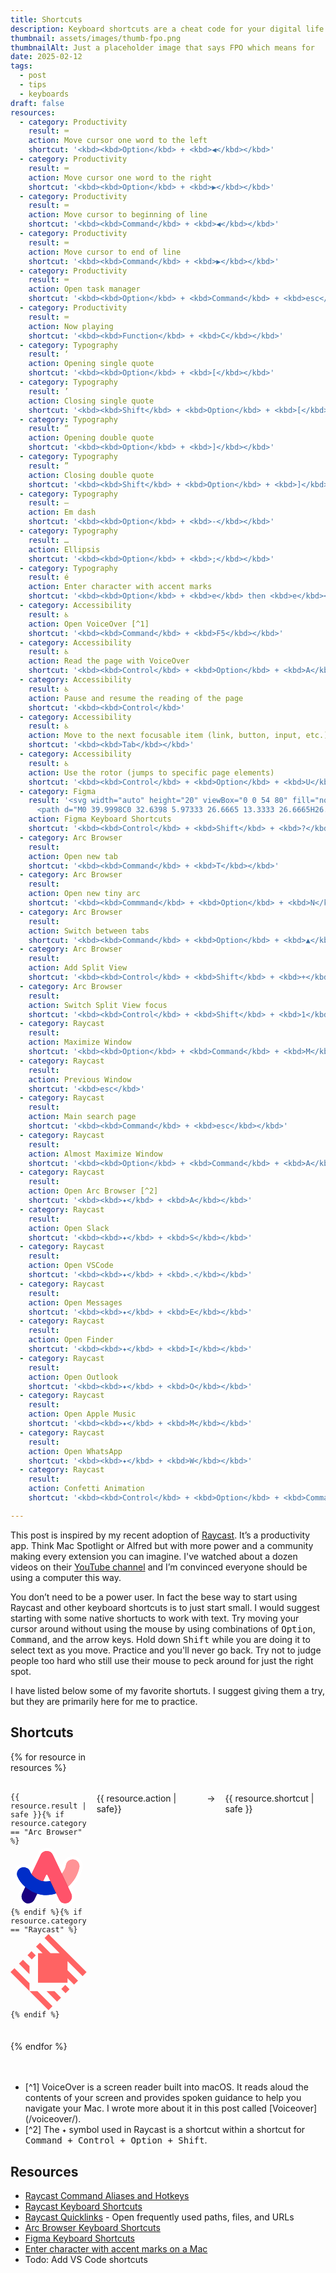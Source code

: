 ```yaml
---
title: Shortcuts
description: Keyboard shortcuts are a cheat code for your digital life
thumbnail: assets/images/thumb-fpo.png
thumbnailAlt: Just a placeholder image that says FPO which means for  
date: 2025-02-12
tags:
  - post
  - tips
  - keyboards
draft: false
resources:
  - category: Productivity
    result: ⌨️
    action: Move cursor one word to the left
    shortcut: '<kbd><kbd>Option</kbd> + <kbd>◀</kbd></kbd>'
  - category: Productivity
    result: ⌨️
    action: Move cursor one word to the right
    shortcut: '<kbd><kbd>Option</kbd> + <kbd>▶</kbd></kbd>'
  - category: Productivity
    result: ⌨️
    action: Move cursor to beginning of line
    shortcut: '<kbd><kbd>Command</kbd> + <kbd>◀</kbd></kbd>'
  - category: Productivity
    result: ⌨️
    action: Move cursor to end of line
    shortcut: '<kbd><kbd>Command</kbd> + <kbd>▶</kbd></kbd>'
  - category: Productivity
    result: ⌨️
    action: Open task manager
    shortcut: '<kbd><kbd>Option</kbd> + <kbd>Command</kbd> + <kbd>esc</kbd></kbd>'
  - category: Productivity
    result: ⌨️
    action: Now playing
    shortcut: '<kbd><kbd>Function</kbd> + <kbd>C</kbd></kbd>'
  - category: Typography
    result: ‘
    action: Opening single quote 
    shortcut: '<kbd><kbd>Option</kbd> + <kbd>[</kbd></kbd>'  
  - category: Typography
    result: ’
    action: Closing single quote 
    shortcut: '<kbd><kbd>Shift</kbd> + <kbd>Option</kbd> + <kbd>[</kbd></kbd>'
  - category: Typography
    result: “
    action: Opening double quote 
    shortcut: '<kbd><kbd>Option</kbd> + <kbd>]</kbd></kbd>'
  - category: Typography
    result: ”
    action: Closing double quote 
    shortcut: '<kbd><kbd>Shift</kbd> + <kbd>Option</kbd> + <kbd>]</kbd></kbd>'
  - category: Typography
    result: —
    action: Em dash 
    shortcut: '<kbd><kbd>Option</kbd> + <kbd>-</kbd></kbd>'
  - category: Typography
    result: …
    action: Ellipsis
    shortcut: '<kbd><kbd>Option</kbd> + <kbd>;</kbd></kbd>'
  - category: Typography
    result: é
    action: Enter character with accent marks
    shortcut: '<kbd><kbd>Option</kbd> + <kbd>e</kbd> then <kbd>e</kbd></kbd>'
  - category: Accessibility
    result: ♿
    action: Open VoiceOver [^1]
    shortcut: '<kbd><kbd>Command</kbd> + <kbd>F5</kbd></kbd>'
  - category: Accessibility
    result: ♿
    action: Read the page with VoiceOver
    shortcut: '<kbd><kbd>Control</kbd> + <kbd>Option</kbd> + <kbd>A</kbd></kbd>'
  - category: Accessibility
    result: ♿
    action: Pause and resume the reading of the page 
    shortcut: '<kbd><kbd>Control</kbd>'
  - category: Accessibility
    result: ♿
    action: Move to the next focusable item (link, button, input, etc.)
    shortcut: '<kbd><kbd>Tab</kbd></kbd>'
  - category: Accessibility
    result: ♿
    action: Use the rotor (jumps to specific page elements)
    shortcut: '<kbd><kbd>Control</kbd> + <kbd>Option</kbd> + <kbd>U</kbd></kbd>'
  - category: Figma
    result: '<svg width="auto" height="20" viewBox="0 0 54 80" fill="none" xmlns="http://www.w3.org/2000/svg"><g clip-path="url(#clip0_912_3)"><path d="M13.3333 80.0002C20.6933 80.0002 26.6667 74.0268 26.6667 66.6668V53.3335H13.3333C5.97333 53.3335 0 59.3068 0 66.6668C0 74.0268 5.97333 80.0002 13.3333 80.0002Z" fill="#0ACF83"/>
      <path d="M0 39.9998C0 32.6398 5.97333 26.6665 13.3333 26.6665H26.6667V53.3332H13.3333C5.97333 53.3332 0 47.3598 0 39.9998Z" fill="#A259FF"/><path d="M0 13.3333C0 5.97333 5.97333 0 13.3333 0H26.6667V26.6667H13.3333C5.97333 26.6667 0 20.6933 0 13.3333Z" fill="#F24E1E"/><path d="M26.6667 0H40.0001C47.3601 0 53.3334 5.97333 53.3334 13.3333C53.3334 20.6933 47.3601 26.6667 40.0001 26.6667H26.6667V0Z" fill="#FF7262"/><path d="M53.3334 39.9998C53.3334 47.3598 47.3601 53.3332 40.0001 53.3332C32.6401 53.3332 26.6667 47.3598 26.6667 39.9998C26.6667 32.6398 32.6401 26.6665 40.0001 26.6665C47.3601 26.6665 53.3334 32.6398 53.3334 39.9998Z" fill="#1ABCFE"/></g><defs><clipPath id="clip0_912_3"><rect width="53.3333" height="80" fill="white"/></clipPath></defs></svg>'
    action: Figma Keyboard Shortcuts
    shortcut: '<kbd><kbd>Control</kbd> + <kbd>Shift</kbd> + <kbd>?</kbd></kbd>'
  - category: Arc Browser
    result:  
    action: Open new tab
    shortcut: '<kbd><kbd>Command</kbd> + <kbd>T</kbd></kbd>'
  - category: Arc Browser
    result:  
    action: Open new tiny arc
    shortcut: '<kbd><kbd>Commmand</kbd> + <kbd>Option</kbd> + <kbd>N</kbd></kbd>'
  - category: Arc Browser
    result:  
    action: Switch between tabs
    shortcut: '<kbd><kbd>Command</kbd> + <kbd>Option</kbd> + <kbd>▲</kbd> or <kbd>▼</kbd></kbd>'
  - category: Arc Browser
    result:  
    action: Add Split View
    shortcut: '<kbd><kbd>Control</kbd> + <kbd>Shift</kbd> + <kbd>+</kbd></kbd>'
  - category: Arc Browser
    result:  
    action: Switch Split View focus
    shortcut: '<kbd><kbd>Control</kbd> + <kbd>Shift</kbd> + <kbd>1</kbd> or <kbd>2</kbd></kbd>'
  - category: Raycast
    result: 
    action: Maximize Window
    shortcut: '<kbd><kbd>Option</kbd> + <kbd>Command</kbd> + <kbd>M</kbd></kbd>'
  - category: Raycast
    result: 
    action: Previous Window
    shortcut: '<kbd>esc</kbd>'
  - category: Raycast
    result: 
    action: Main search page
    shortcut: '<kbd><kbd>Command</kbd> + <kbd>esc</kbd></kbd>'
  - category: Raycast
    result:
    action: Almost Maximize Window
    shortcut: '<kbd><kbd>Option</kbd> + <kbd>Command</kbd> + <kbd>A</kbd></kbd>'
  - category: Raycast
    result:
    action: Open Arc Browser [^2]
    shortcut: '<kbd><kbd>✦</kbd> + <kbd>A</kbd></kbd>'
  - category: Raycast
    result:
    action: Open Slack
    shortcut: '<kbd><kbd>✦</kbd> + <kbd>S</kbd></kbd>'
  - category: Raycast
    result:
    action: Open VSCode
    shortcut: '<kbd><kbd>✦</kbd> + <kbd>.</kbd></kbd>'
  - category: Raycast
    result:
    action: Open Messages
    shortcut: '<kbd><kbd>✦</kbd> + <kbd>E</kbd></kbd>'
  - category: Raycast
    result: 
    action: Open Finder
    shortcut: '<kbd><kbd>✦</kbd> + <kbd>I</kbd></kbd>'
  - category: Raycast
    result:
    action: Open Outlook
    shortcut: '<kbd><kbd>✦</kbd> + <kbd>O</kbd></kbd>'
  - category: Raycast
    result:
    action: Open Apple Music
    shortcut: '<kbd><kbd>✦</kbd> + <kbd>M</kbd></kbd>'
  - category: Raycast
    result:
    action: Open WhatsApp
    shortcut: '<kbd><kbd>✦</kbd> + <kbd>W</kbd></kbd>'
  - category: Raycast
    result:
    action: Confetti Animation
    shortcut: '<kbd><kbd>Control</kbd> + <kbd>Option</kbd> + <kbd>Command</kbd> + <kbd>Space</kbd></kbd>'

---
```


This post is inspired by my recent adoption of [Raycast](https://www.raycast.com/). It’s a productivity app. Think Mac Spotlight or Alfred but with more power and a community making every extension you can imagine. I've watched about a dozen videos on their [YouTube channel](https://www.youtube.com/@raycastapp) and I’m convinced everyone should be using a computer this way. 

You don’t need to be a power user. In fact the bese way to start using Raycast and other keyboard shortcuts is to just start small. I would suggest starting with some native shortucts to work with text. Try moving your cursor around without using the mouse by using combinations of <kbd>Option</kbd>, <kbd>Command</kbd>, and the arrow keys. Hold down <kbd>Shift</kbd> while you are doing it to select text as you move. Practice and you'll never go back. Try not to judge people too hard who still use their mouse to peck around for just the right spot.

I have listed below some of my favorite shortuts. I suggest giving them a try, but they are primarily here for me to practice. 

## Shortcuts

<div style="
display: grid;
grid-template-columns: min-content 1fr min-content 1fr;
gap: 1rem;
margin-block-end: 3rem;"> {% for resource in resources %}
  <div class="card" 
    style="
    grid-column: span 4;
    display: grid;
    grid-template-columns: subgrid;
    border-bottom: 1px solid var(--subtle-border);
    padding: 1rem 0px 1.2rem;">
    <div><code>{{ resource.result | safe }}{% if resource.category == "Arc Browser" %}<svg xmlns="http://www.w3.org/2000/svg" width="auto" height="20" viewBox="0 0 82 68"><g><g transform="translate(143 148)"><g fill-rule="evenodd" clip-rule="evenodd"><path d="M-103.92-141.91c2.81 0 5.37 1.62 6.58 4.16l9.64 20.28s0 .01-.01.01c0 0 0-.01.01-.01 2.26-2.77 3.9-6.03 4.6-9.53.79-3.95 4.63-6.5 8.58-5.72a7.29 7.29 0 0 1 5.72 8.58c-1.62 8.09-6.14 15.32-12.26 20.63l3.5 7.36c1.94 4.08-.09 9.07-4.39 10.35l-.13.04c-.64.18-1.3.27-1.94.27-2.73 0-5.34-1.54-6.59-4.16l-3.11-6.54-6.33-13.32h.02-.02l-3.11-6.54a.831.831 0 0 0-1.5 0l-3.18 6.68c-4.85-1.03-9.73-4.03-12.49-7.68l9.83-20.68a7.254 7.254 0 0 1 6.58-4.18zm-27.55 17.98c3.73-1.51 7.98.29 9.49 4.03.39.97.95 1.92 1.64 2.83l.01.01.33.42c.03.04.06.07.09.11l.09.11c.05.05.09.11.14.16.01.01.02.02.02.03l-.02-.03c.19.23.4.45.61.67.01.01.01.02.02.02.69.72 1.46 1.4 2.29 2.03.39.3.79.58 1.2.86.04.02.07.05.11.07 2.31 1.52 4.96 2.66 7.6 3.22 1.12.24 2.24.37 3.33.38h.14c1.45 0 2.9-.18 4.32-.52l6.33 13.32c-3.42 1.15-7.01 1.78-10.65 1.78-3.28 0-6.6-.57-9.82-1.6l-3.03 6.37a7.287 7.287 0 0 1-10.01 3.3c-3.48-1.85-4.75-6.21-3.06-9.77l3.32-6.98c-3.75-3.17-6.74-7.02-8.47-11.2l-.05-.13c-1.5-3.73.3-7.98 4.03-9.49z"></path><path fill="#fff" stroke="#fff" stroke-linejoin="round" stroke-width="6.87" d="M-103.92-141.91c2.81 0 5.37 1.62 6.58 4.16l9.64 20.28s0 .01-.01.01c0 0 0-.01.01-.01 2.26-2.77 3.9-6.03 4.6-9.53.79-3.95 4.63-6.5 8.58-5.72a7.29 7.29 0 0 1 5.72 8.58c-1.62 8.09-6.14 15.32-12.26 20.63l3.5 7.36c1.94 4.08-.09 9.07-4.39 10.35l-.13.04c-.64.18-1.3.27-1.94.27-2.73 0-5.34-1.54-6.59-4.16l-3.11-6.54-6.33-13.32h.02-.02l-3.11-6.54a.831.831 0 0 0-1.5 0l-3.18 6.68c-4.85-1.03-9.73-4.03-12.49-7.68l9.83-20.68a7.254 7.254 0 0 1 6.58-4.18zm-27.55 17.98c3.73-1.51 7.98.29 9.49 4.03.39.97.95 1.92 1.64 2.83l.01.01.33.42c.03.04.06.07.09.11l.09.11c.05.05.09.11.14.16.01.01.02.02.02.03l-.02-.03c.19.23.4.45.61.67.01.01.01.02.02.02.69.72 1.46 1.4 2.29 2.03.39.3.79.58 1.2.86.04.02.07.05.11.07 2.31 1.52 4.96 2.66 7.6 3.22 1.12.24 2.24.37 3.33.38h.14c1.45 0 2.9-.18 4.32-.52l6.33 13.32c-3.42 1.15-7.01 1.78-10.65 1.78-3.28 0-6.6-.57-9.82-1.6l-3.03 6.37a7.287 7.287 0 0 1-10.01 3.3c-3.48-1.85-4.75-6.21-3.06-9.77l3.32-6.98c-3.75-3.17-6.74-7.02-8.47-11.2l-.05-.13c-1.5-3.73.3-7.98 4.03-9.49z"></path></g></g><g transform="translate(143 148)"><path d="m-114.2-96.03 6.35-13.36c-4.85-1.03-9.73-4.03-12.49-7.68l-6.64 13.96c3.69 3.13 8.12 5.59 12.78 7.08" fill="#1a007f" fill-rule="evenodd" clip-rule="evenodd"></path><path d="M-87.7-117.47c-3.19 3.91-7.62 6.81-12.36 7.94l6.33 13.32c4.62-1.56 8.94-4.08 12.67-7.31l-6.64-13.95z" fill="#4e000a" fill-rule="evenodd" clip-rule="evenodd"></path><path d="m-126.98-103.11-3.32 6.98c-1.69 3.55-.42 7.92 3.06 9.77 3.69 1.96 8.23.43 10.01-3.3l3.03-6.37a37.885 37.885 0 0 1-12.78-7.08" fill="#1a007f" fill-rule="evenodd" clip-rule="evenodd"></path><path d="M-74.52-132.71a7.29 7.29 0 0 0-8.58 5.72c-.7 3.5-2.34 6.76-4.6 9.53l6.63 13.96c6.12-5.31 10.64-12.54 12.26-20.63.79-3.96-1.77-7.8-5.71-8.58" fill="#ff9396" fill-rule="evenodd" clip-rule="evenodd"></path><path d="M-100.06-109.53c-1.42.34-2.87.52-4.32.52-1.13 0-2.3-.13-3.47-.38-4.85-1.03-9.73-4.03-12.49-7.68-.69-.91-1.25-1.86-1.64-2.83-1.51-3.73-5.76-5.53-9.49-4.03-3.73 1.51-5.53 5.76-4.03 9.49 1.71 4.24 4.73 8.13 8.52 11.33a37.84 37.84 0 0 0 12.77 7.08c3.21 1.03 6.54 1.6 9.82 1.6 3.64 0 7.23-.63 10.65-1.78l-6.32-13.32z" fill="#002dc8" fill-rule="evenodd" clip-rule="evenodd"></path><path d="m-77.57-96.16-3.5-7.36-6.63-13.95-.01.01s0-.01.01-.01l-9.64-20.28a7.292 7.292 0 0 0-6.58-4.16c-2.81 0-5.37 1.62-6.58 4.16l-9.83 20.68c2.76 3.65 7.64 6.65 12.49 7.68l3.18-6.68c.3-.63 1.2-.63 1.5 0l3.11 6.54h.02-.02l6.33 13.32 3.11 6.54a7.28 7.28 0 0 0 6.59 4.16c.65 0 1.3-.09 1.94-.27 4.39-1.21 6.47-6.26 4.51-10.38" fill="#ff536a" fill-rule="evenodd" clip-rule="evenodd"></path></g><path d="m28.8 51.97 6.35-13.36c-4.85-1.03-9.73-4.03-12.49-7.68l-6.64 13.96c3.69 3.13 8.12 5.59 12.78 7.08" fill="#1a007f" fill-rule="evenodd" clip-rule="evenodd"></path><path d="M55.3 30.53c-3.19 3.91-7.62 6.81-12.36 7.94l6.33 13.32c4.62-1.56 8.94-4.08 12.67-7.31L55.3 30.53z" fill="#4e000a" fill-rule="evenodd" clip-rule="evenodd"></path><path d="m16.02 44.89-3.32 6.98c-1.69 3.55-.42 7.92 3.06 9.77 3.69 1.96 8.23.43 10.01-3.3l3.03-6.37a37.885 37.885 0 0 1-12.78-7.08" fill="#1a007f" fill-rule="evenodd" clip-rule="evenodd"></path><path d="M68.48 15.29a7.29 7.29 0 0 0-8.58 5.72c-.7 3.5-2.34 6.76-4.6 9.53l6.63 13.96c6.12-5.31 10.64-12.54 12.26-20.63.79-3.96-1.77-7.8-5.71-8.58" fill="#ff9396" fill-rule="evenodd" clip-rule="evenodd"></path><path d="M42.94 38.47c-1.42.34-2.87.52-4.32.52-1.13 0-2.3-.13-3.47-.38-4.85-1.03-9.73-4.03-12.49-7.68-.69-.91-1.25-1.86-1.64-2.83-1.51-3.73-5.76-5.53-9.49-4.03C7.8 25.58 6 29.83 7.5 33.56c1.71 4.24 4.73 8.13 8.52 11.33a37.84 37.84 0 0 0 12.77 7.08c3.21 1.03 6.54 1.6 9.82 1.6 3.64 0 7.23-.63 10.65-1.78l-6.32-13.32z" fill="#002dc8" fill-rule="evenodd" clip-rule="evenodd"></path><path d="m65.43 51.84-3.5-7.36-6.63-13.95-.01.01s0-.01.01-.01l-9.64-20.28a7.292 7.292 0 0 0-6.58-4.16c-2.81 0-5.37 1.62-6.58 4.16l-9.83 20.68c2.76 3.65 7.64 6.65 12.49 7.68l3.18-6.68c.3-.63 1.2-.63 1.5 0l3.11 6.54h.02-.02l6.33 13.32 3.11 6.54a7.28 7.28 0 0 0 6.59 4.16c.65 0 1.3-.09 1.94-.27 4.39-1.21 6.47-6.26 4.51-10.38" fill="#ff536a" fill-rule="evenodd" clip-rule="evenodd"></path></g></svg>{% endif %}{% if resource.category == "Raycast" %}<svg width="auto" height="20" viewBox="0 0 28 28" fill="none" xmlns="http://www.w3.org/2000/svg"><path fill-rule="evenodd" clip-rule="evenodd" d="M7 18.079V21L0 14L1.46 12.54L7 18.081V18.079ZM9.921 21H7L14 28L15.46 26.54L9.921 21ZM26.535 15.462L27.996 14L13.996 0L12.538 1.466L18.077 7.004H14.73L10.864 3.146L9.404 4.606L11.809 7.01H10.129V17.876H20.994V16.196L23.399 18.6L24.859 17.14L20.994 13.274V9.927L26.535 15.462ZM7.73 6.276L6.265 7.738L7.833 9.304L9.294 7.844L7.73 6.276ZM20.162 18.708L18.702 20.17L20.268 21.738L21.73 20.276L20.162 18.708ZM4.596 9.41L3.134 10.872L7 14.738V11.815L4.596 9.41ZM16.192 21.006H13.268L17.134 24.872L18.596 23.41L16.192 21.006Z" fill="#FF6363"/></svg>{% endif %}</code></div>
    <div>{{ resource.action | safe}}</div> 
    <div>→</div> 
    <div>{{ resource.shortcut | safe }}</div>
  </div>{% endfor %}
</div>

<ul>
<li>[^1] VoiceOver is a screen reader built into macOS. It reads aloud the contents of your screen and provides spoken guidance to help you navigate your Mac. I wrote more about it in this post called [Voiceover](/voiceover/).</li>
<li>[^2] The <code>✦</code> symbol used in Raycast is a shortcut within a shortcut for <kbd><kbd>Command</kbd> + <kbd>Control</kbd> + <kbd>Option</kbd> + <kbd>Shift</kbd></kbd>.</li>
</ul>

## Resources
- [Raycast Command Aliases and Hotkeys](https://manual.raycast.com/command-aliases-and-hotkeys)
- [Raycast Keyboard Shortcuts](https://manual.raycast.com/keyboard-shortcuts)
- [Raycast Quicklinks](https://www.raycast.com/core-features/quicklinks) - Open frequently used paths, files, and URLs
- [Arc Browser Keyboard Shortcuts](https://resources.arc.net/hc/en-us/articles/20595231349911-Keyboard-Shortcuts)
- [Figma Keyboard Shortcuts](https://help.figma.com/hc/en-us/articles/360040328653-Keyboard-shortcuts-in-Figma)
- [Enter character with accent marks on a Mac](https://support.apple.com/guide/mac-help/enter-characters-with-accent-marks-on-mac-mh27474/mac)
- Todo: Add VS Code shortcuts


